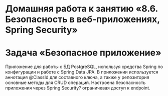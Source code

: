 # Домашняя работа к занятию «8.6. Безопасность в веб-приложениях, Spring Security»

# Задача «Безопасное приложение»

Приложение для работы с БД PostgreSQL, используя средства Spring по конфигурации и работе с Spring Data JPA.
В приложении используется аннотация @ClassId для составного ключа, а также у репозитория основные методы для CRUD операций.
Настроена безопасность приложения через Spring Security? ограничевая доступ к endpoint.